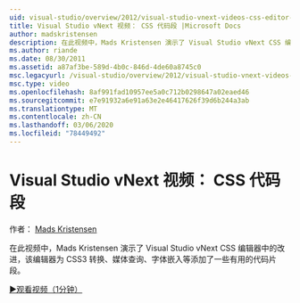 ```yaml
---
uid: visual-studio/overview/2012/visual-studio-vnext-videos-css-editor-snippets
title: Visual Studio vNext 视频： CSS 代码段 |Microsoft Docs
author: madskristensen
description: 在此视频中，Mads Kristensen 演示了 Visual Studio vNext CSS 编辑器中的改进，其中增加了一些用于 CSS3 转换、media 问题解答 。
ms.author: riande
ms.date: 08/30/2011
ms.assetid: a87af3be-589d-4b0c-846d-4de60a8745c0
msc.legacyurl: /visual-studio/overview/2012/visual-studio-vnext-videos-css-editor-snippets
msc.type: video
ms.openlocfilehash: 8af991fad10957ee5a0c712b0298647a02eaed46
ms.sourcegitcommit: e7e91932a6e91a63e2e46417626f39d6b244a3ab
ms.translationtype: MT
ms.contentlocale: zh-CN
ms.lasthandoff: 03/06/2020
ms.locfileid: "78449492"
---
```

# <a name="visual-studio-vnext-videos-css-snippets"></a>Visual Studio vNext 视频： CSS 代码段

作者： [Mads Kristensen](https://github.com/madskristensen)

在此视频中，Mads Kristensen 演示了 Visual Studio vNext CSS 编辑器中的改进，该编辑器为 CSS3 转换、媒体查询、字体嵌入等添加了一些有用的代码片段。

[&#9654;观看视频（1分钟）](https://channel9.msdn.com/Blogs/ASP-NET-Site-Videos/visual-studio-vnext-videos-css-editor-snippets)
